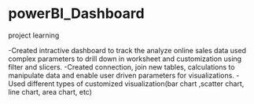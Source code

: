 # powerBI_Dashboard
project learning


-Created intractive dashboard to track the analyze online sales data used complex parameters to drill down in worksheet and  customization using filter and slicers.
-Created connection, join new tables, calculations to manipulate data and enable user driven parameters for visualizations.
-Used different types of customized visualization(bar chart ,scatter chart, line chart, area chart, etc)
